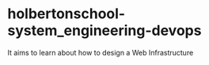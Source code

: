 # holbertonschool-system_engineering-devops

It aims to learn about how to design a Web Infrastructure
